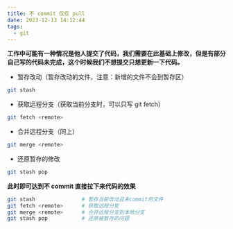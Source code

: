 ```yaml
---
title: 不 commit 仅仅 pull
date: 2023-12-13 14:12:44
tags:
  - git
---
```


**工作中可能有一种情况是他人提交了代码，我们需要在此基础上修改，但是有部分自己写的代码未完成，这个时候我们不想提交只想更新一下代码。**

- 暂存改动（暂存改动的文件，注意：新增的文件不会到暂存区）

```bash
git stash
```

- 获取远程分支（获取当前分支时，可以只写 git fetch）

```bash
git fetch <remote>
```

- 合并远程分支（同上）

```bash
git merge <remote>
```

- 还原暂存的修改

```bash
git stash pop
```

**此时即可达到不 commit 直接拉下来代码的效果**

```bash
git stash               # 暂存当前改动且未commit的文件
git fetch <remote>      # 获取远程分支
git merge <remote>      # 合并远程分支到本地分支
git stash pop           # 还原被暂存的问题
```
